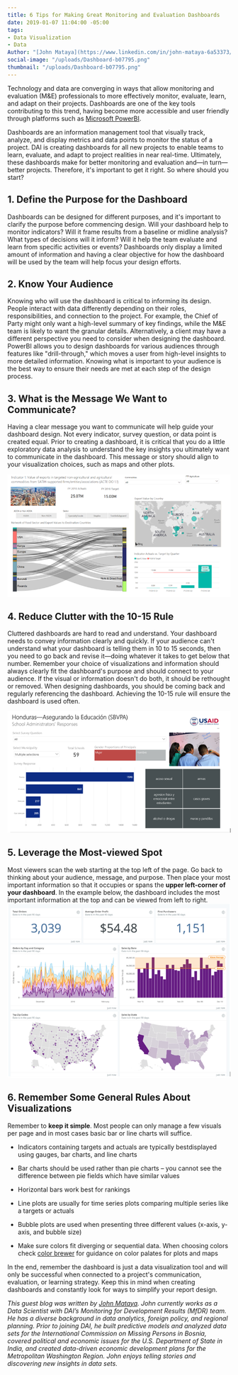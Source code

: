 ```yaml
---
title: 6 Tips for Making Great Monitoring and Evaluation Dashboards
date: 2019-01-07 11:04:00 -05:00
tags:
- Data Visualization
- Data
Author: "[John Mataya](https://www.linkedin.com/in/john-mataya-6a53373/)"
social-image: "/uploads/Dashboard-b07795.png"
thumbnail: "/uploads/Dashboard-b07795.png"
---
```


Technology and data are converging in ways that allow monitoring and evaluation (M&E) professionals to more effectively monitor, evaluate, learn, and adapt on their projects. Dashboards are one of the key tools contributing to this trend, having become more accessible and user friendly through platforms such as [Microsoft PowerBI](https://powerbi.microsoft.com/en-us/get-started/?&OCID=AID719832_SEM_bHb24t0B&lnkd=Google_PowerBI_Brand&gclid=Cj0KCQjw08XeBRC0ARIsAP_gaQBWS9woBxKkiDNWqYJ1QffUY7fpDoUDQTRkOS4N15amKTJGVg8EmGMaAkDrEALw_wcB). 

Dashboards are an information management tool that visually track, analyze, and display metrics and data points to monitor the status of a project. DAI is creating dashboards for all new projects to enable teams to learn, evaluate, and adapt to project realities in near real-time. Ultimately, these dashboards make for better monitoring and evaluation and—in turn—better projects. Therefore, it's important to get it right. So where should you start?

<!--more-->

## 1. Define the Purpose for the Dashboard

Dashboards can be designed for different purposes, and it's important to clarify the purpose before commencing design. Will your dashboard help to monitor indicators? Will it frame results from a baseline or midline analysis? What types of decisions will it inform? Will it help the team evaluate and learn from specific activities or events? Dashboards only display a limited amount of information and having a clear objective for how the dashboard will be used by the team will help focus your design efforts.

## 2. Know Your Audience

Knowing who will use the dashboard is critical to informing its design. People interact with data differently depending on their roles, responsibilities, and connection to the project. For example, the Chief of Party might only want a high-level summary of key findings, while the M&E team is likely to want the granular details. Alternatively, a client may have a different perspective you need to consider when designing the dashboard. PowerBI allows you to design dashboards for various audiences through features like "drill-through," which moves a user from high-level insights to more detailed information. Knowing what is important to your audience is the best way to ensure their needs are met at each step of the design process.

## 3. What is the Message We Want to Communicate?

Having a clear message you want to communicate will help guide your dashboard design. Not every indicator, survey question, or data point is created equal. Prior to creating a dashboard, it is critical that you do a little exploratory data analysis to understand the key insights you ultimately want to communicate in the dashboard. This message or story should align to your visualization choices, such as maps and other plots.

![Dashboard-b07795.png](/uploads/Dashboard-b07795.png)

## 4. Reduce Clutter with the 10-15 Rule

Cluttered dashboards are hard to read and understand. Your dashboard needs to convey information clearly and quickly. If your audience can't understand what your dashboard is telling them in 10 to 15 seconds, then you need to go back and revise it—doing whatever it takes to get below that number. Remember your choice of visualizations and information should always clearly fit the dashboard's purpose and should connect to your audience. If the visual or information doesn't do both, it should be rethought or removed. When designing dashboards, you should be coming back and regularly referencing the dashboard. Achieving the 10-15 rule will ensure the dashboard is used often.

![Dash1-1da2c7.png](/uploads/Dash1-1da2c7.png)

## 5. Leverage the Most-viewed Spot

Most viewers scan the web starting at the top left of the page. Go back to thinking about your audience, message, and purpose. Then place your most important information so that it occupies or spans the **upper left-corner of your dashboard**. In the example below, the dashboard includes the most important information at the top and can be viewed from left to right.![dash2.PNG](/uploads/dash2.PNG)

## 6. Remember Some General Rules About Visualizations

Remember to **keep it simple**. Most people can only manage a few visuals per page and in most cases basic bar or line charts will suffice.

* Indicators containing targets and actuals are typically best ​displayed using gauges, bar charts, and line charts

* Bar charts should be used rather than pie charts – you cannot see the difference between pie fields which have similar values

* Horizontal bars work best for rankings

* Line plots are usually for time series plots comparing multiple series like a targets or actuals

* Bubble plots are used when presenting three different values (x-axis, y-axis, and bubble size)

* Make sure colors fit diverging or sequential data. When choosing colors check [color brewer](http://colorbrewer2.org/) for guidance on color palates for plots and maps

In the end, remember the dashboard is just a data visualization tool and will only be successful when connected to a project's communication, evaluation, or learning strategy. Keep this in mind when creating dashboards and constantly look for ways to simplify your report design. ​

*This guest blog was written by [John Mataya](https://www.linkedin.com/in/john-mataya-6a53373/). John currently works as a Data Scientist with DAI’s Monitoring for Development Results (MfDR) team. He has a diverse background in data analytics, foreign policy, and regional planning. Prior to joining DAI, he built predictive models and analyzed data sets for the International Commission on Missing Persons in Bosnia, covered political and economic issues for the U.S. Department of State in India, and created data-driven economic development plans for the Metropolitan Washington Region. John enjoys telling stories and discovering new insights in data sets.*